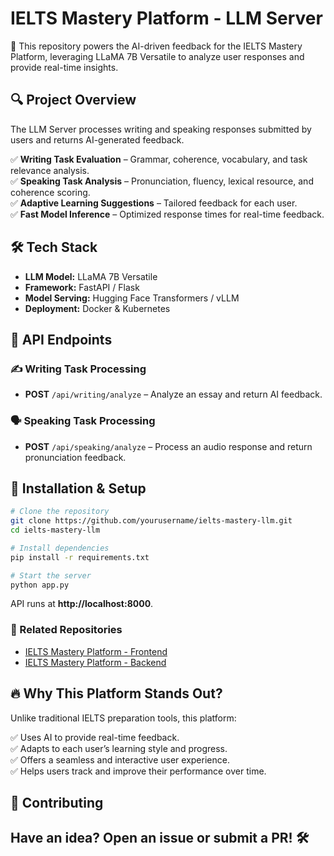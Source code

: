 # IELTS Mastery Platform - LLM Server

🧠 This repository powers the AI-driven feedback for the IELTS Mastery Platform, leveraging LLaMA 7B Versatile to analyze user responses and provide real-time insights.

## 🔍 Project Overview
The LLM Server processes writing and speaking responses submitted by users and returns AI-generated feedback.

✅ **Writing Task Evaluation** – Grammar, coherence, vocabulary, and task relevance analysis.  
✅ **Speaking Task Analysis** – Pronunciation, fluency, lexical resource, and coherence scoring.  
✅ **Adaptive Learning Suggestions** – Tailored feedback for each user.  
✅ **Fast Model Inference** – Optimized response times for real-time feedback.  

## 🛠️ Tech Stack
- **LLM Model:** LLaMA 7B Versatile  
- **Framework:** FastAPI / Flask  
- **Model Serving:** Hugging Face Transformers / vLLM  
- **Deployment:** Docker & Kubernetes  

## 📡 API Endpoints
### ✍️ Writing Task Processing
- **POST** `/api/writing/analyze` – Analyze an essay and return AI feedback.

### 🗣 Speaking Task Processing
- **POST** `/api/speaking/analyze` – Process an audio response and return pronunciation feedback.

## 🚀 Installation & Setup
```bash
# Clone the repository
git clone https://github.com/yourusername/ielts-mastery-llm.git
cd ielts-mastery-llm

# Install dependencies
pip install -r requirements.txt

# Start the server
python app.py
```
API runs at **http://localhost:8000**.

### 🔗 Related Repositories
- [IELTS Mastery Platform - Frontend](https://github.com/AmanShahzad1/ieltsmastery-main)
- [IELTS Mastery Platform - Backend](https://github.com/AmanShahzad1/ieltsMastery-backend)


## 🔥 Why This Platform Stands Out?
Unlike traditional IELTS preparation tools, this platform:

✅ Uses AI to provide real-time feedback.  
✅ Adapts to each user’s learning style and progress.  
✅ Offers a seamless and interactive user experience.  
✅ Helps users track and improve their performance over time.  

## 🤝 Contributing
Have an idea? Open an issue or submit a PR! 🛠️
---

